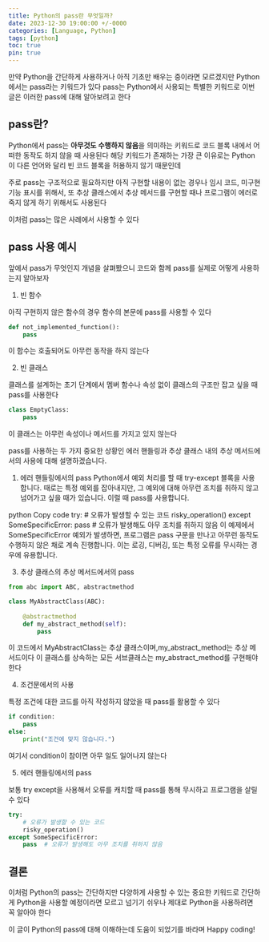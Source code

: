 ```yaml
---
title: Python의 pass란 무엇일까?
date: 2023-12-30 19:00:00 +/-0000
categories: [Language, Python]
tags: [python]
toc: true
pin: true
---
```


만약 Python을 간단하게 사용하거나 아직 기초만 배우는 중이라면 모르겠지만 Python에서는 pass라는 키워드가 있다 pass는 Python에서 사용되는 특별한 키워드로 이번 글은 이러한 pass에 대해 알아보려고 한다

## pass란?

Python에서 pass는 **아무것도 수행하지 않음**을 의미하는 키워드로 코드 블록 내에서 어떠한 동작도 하지 않을 때 사용된다 해당 키워드가 존재하는 가장 큰 이유로는 Python이 다른 언어와 달리 빈 코드 블록을 허용하지 않기 때문인데

주로 pass는 구조적으로 필요하지만 아직 구현할 내용이 없는 경우나 임시 코드, 미구현 기능 표시를 위해서, 또 추상 클래스에서 추상 메서드를 구현할 때나 프로그램이 에러로 죽지 않게 하기 위해서도 사용된다

이처럼 pass는 많은 사례에서 사용할 수 있다

## pass 사용 예시

앞에서 pass가 무엇인지 개념을 살펴봤으니 코드와 함께 pass를 실제로 어떻게 사용하는지 알아보자

1. 빈 함수

아직 구현하지 않은 함수의 경우 함수의 본문에 pass를 사용할 수 있다

~~~python
def not_implemented_function():
    pass
~~~

이 함수는 호출되어도 아무런 동작을 하지 않는다

2. 빈 클래스

클래스를 설계하는 초기 단계에서 멤버 함수나 속성 없이 클래스의 구조만 잡고 싶을 때 pass를 사용한다

~~~python
class EmptyClass:
    pass
~~~

이 클래스는 아무런 속성이나 메서드를 가지고 있지 않는다


pass를 사용하는 두 가지 중요한 상황인 에러 핸들링과 추상 클래스 내의 추상 메서드에서의 사용에 대해 설명하겠습니다.

1. 에러 핸들링에서의 pass
Python에서 예외 처리를 할 때 try-except 블록을 사용합니다. 때로는 특정 예외를 잡아내지만, 그 예외에 대해 아무런 조치를 취하지 않고 넘어가고 싶을 때가 있습니다. 이럴 때 pass를 사용합니다.

python
Copy code
try:
    # 오류가 발생할 수 있는 코드
    risky_operation()
except SomeSpecificError:
    pass  # 오류가 발생해도 아무 조치를 취하지 않음
이 예제에서 SomeSpecificError 예외가 발생하면, 프로그램은 pass 구문을 만나고 아무런 동작도 수행하지 않은 채로 계속 진행합니다. 이는 로깅, 디버깅, 또는 특정 오류를 무시하는 경우에 유용합니다.

3. 추상 클래스의 추상 메서드에서의 pass

~~~python
from abc import ABC, abstractmethod

class MyAbstractClass(ABC):
    
    @abstractmethod
    def my_abstract_method(self):
        pass
~~~

이 코드에서 MyAbstractClass는 추상 클래스이며,my_abstract_method는 추상 메서드이다 이 클래스를 상속하는 모든 서브클래스는 my_abstract_method를 구현해야 한다

4. 조건문에서의 사용

특정 조건에 대한 코드를 아직 작성하지 않았을 때 pass를 활용할 수 있다

~~~python
if condition:
    pass
else:
    print("조건에 맞지 않습니다.")
~~~

여기서 condition이 참이면 아무 일도 일어나지 않는다

5. 에러 핸들링에서의 pass

보통 try except을 사용해서 오류를 캐치할 때 pass를 통해 무시하고 프로그램을 살릴 수 있다

~~~python
try:
    # 오류가 발생할 수 있는 코드
    risky_operation()
except SomeSpecificError:
    pass  # 오류가 발생해도 아무 조치를 취하지 않음
~~~

## 결론

이처럼 Python의 pass는 간단하지만 다양하게 사용할 수 있는 중요한 키워드로 간단하게 Python을 사용할 예정이라면 모르고 넘기기 쉬우나 제대로 Python을 사용하려면 꼭 알아야 한다

이 글이 Python의 pass에 대해 이해하는데 도움이 되었기를 바라며 Happy coding!